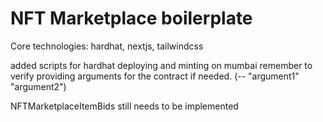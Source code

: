# NFT Marketplace boilerplate

Core technologies: hardhat, nextjs, tailwindcss

added scripts for hardhat deploying and minting on mumbai
remember to verify providing arguments for the contract if needed. (-- "argument1" "argument2")

NFTMarketplaceItemBids still needs to be implemented
